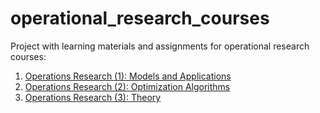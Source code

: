 # **operational_research_courses**

Project with learning materials and assignments for operational research courses:
1. [Operations Research (1): Models and Applications](https://www.coursera.org/learn/operations-research-modeling)
2. [Operations Research (2): Optimization Algorithms](https://www.coursera.org/learn/operations-research-algorithms)
3. [Operations Research (3): Theory](https://www.coursera.org/learn/operations-research-theory)
